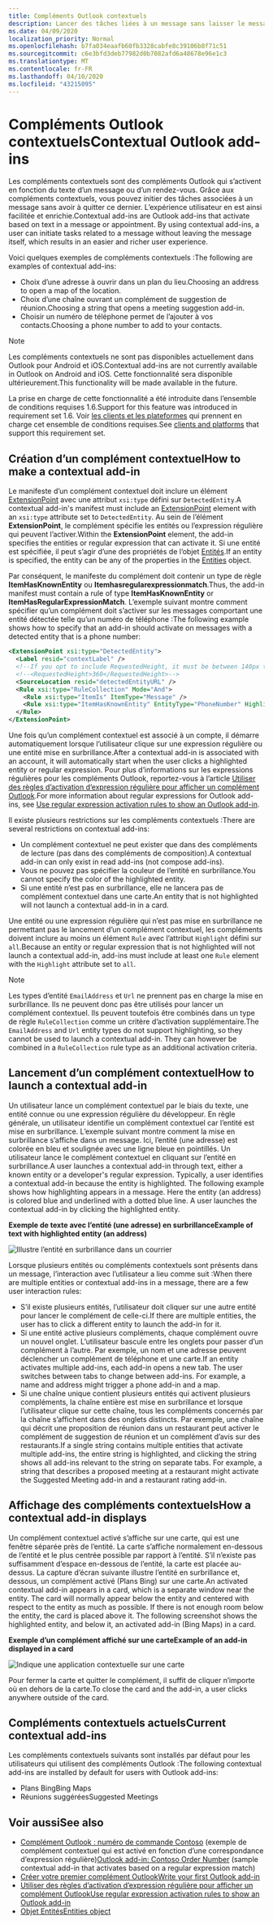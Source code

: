 ```yaml
---
title: Compléments Outlook contextuels
description: Lancer des tâches liées à un message sans laisser le message lui-même pour faciliter et enrichir l'expérience utilisateur.
ms.date: 04/09/2020
localization_priority: Normal
ms.openlocfilehash: b7fa034eaafb60fb3328cabfe8c39106b8f71c51
ms.sourcegitcommit: c6e3bfd3deb77982d0b7082afd6a48678e96e1c3
ms.translationtype: MT
ms.contentlocale: fr-FR
ms.lasthandoff: 04/10/2020
ms.locfileid: "43215095"
---
```

# <a name="contextual-outlook-add-ins"></a><span data-ttu-id="63e5d-103">Compléments Outlook contextuels</span><span class="sxs-lookup"><span data-stu-id="63e5d-103">Contextual Outlook add-ins</span></span>

<span data-ttu-id="63e5d-p101">Les compléments contextuels sont des compléments Outlook qui s’activent en fonction du texte d’un message ou d’un rendez-vous. Grâce aux compléments contextuels, vous pouvez initier des tâches associées à un message sans avoir à quitter ce dernier. L’expérience utilisateur en est ainsi facilitée et enrichie.</span><span class="sxs-lookup"><span data-stu-id="63e5d-p101">Contextual add-ins are Outlook add-ins that activate based on text in a message or appointment. By using contextual add-ins, a user can initiate tasks related to a message without leaving the message itself, which results in an easier and richer user experience.</span></span>

<span data-ttu-id="63e5d-106">Voici quelques exemples de compléments contextuels :</span><span class="sxs-lookup"><span data-stu-id="63e5d-106">The following are examples of contextual add-ins:</span></span>

- <span data-ttu-id="63e5d-107">Choix d’une adresse à ouvrir dans un plan du lieu.</span><span class="sxs-lookup"><span data-stu-id="63e5d-107">Choosing an address to open a map of the location.</span></span>
- <span data-ttu-id="63e5d-108">Choix d’une chaîne ouvrant un complément de suggestion de réunion.</span><span class="sxs-lookup"><span data-stu-id="63e5d-108">Choosing a string that opens a meeting suggestion add-in.</span></span>
- <span data-ttu-id="63e5d-109">Choisir un numéro de téléphone permet de l’ajouter à vos contacts.</span><span class="sxs-lookup"><span data-stu-id="63e5d-109">Choosing a phone number to add to your contacts.</span></span>


> [!NOTE]
> <span data-ttu-id="63e5d-110">Les compléments contextuels ne sont pas disponibles actuellement dans Outlook pour Android et iOS.</span><span class="sxs-lookup"><span data-stu-id="63e5d-110">Contextual add-ins are not currently available in Outlook on Android and iOS.</span></span> <span data-ttu-id="63e5d-111">Cette fonctionnalité sera disponible ultérieurement.</span><span class="sxs-lookup"><span data-stu-id="63e5d-111">This functionality will be made available in the future.</span></span>
>
> <span data-ttu-id="63e5d-112">La prise en charge de cette fonctionnalité a été introduite dans l’ensemble de conditions requises 1.6.</span><span class="sxs-lookup"><span data-stu-id="63e5d-112">Support for this feature was introduced in requirement set 1.6.</span></span> <span data-ttu-id="63e5d-113">Voir [les clients et les plateformes](../reference/requirement-sets/outlook-api-requirement-sets.md#requirement-sets-supported-by-exchange-servers-and-outlook-clients) qui prennent en charge cet ensemble de conditions requises.</span><span class="sxs-lookup"><span data-stu-id="63e5d-113">See [clients and platforms](../reference/requirement-sets/outlook-api-requirement-sets.md#requirement-sets-supported-by-exchange-servers-and-outlook-clients) that support this requirement set.</span></span>

## <a name="how-to-make-a-contextual-add-in"></a><span data-ttu-id="63e5d-114">Création d’un complément contextuel</span><span class="sxs-lookup"><span data-stu-id="63e5d-114">How to make a contextual add-in</span></span>

<span data-ttu-id="63e5d-115">Le manifeste d’un complément contextuel doit inclure un élément [ExtensionPoint](../reference/manifest/extensionpoint.md#detectedentity) avec une attribut `xsi:type` défini sur `DetectedEntity`.</span><span class="sxs-lookup"><span data-stu-id="63e5d-115">A contextual add-in's manifest must include an [ExtensionPoint](../reference/manifest/extensionpoint.md#detectedentity) element with an `xsi:type` attribute set to `DetectedEntity`.</span></span> <span data-ttu-id="63e5d-116">Au sein de l’élément **ExtensionPoint**, le complément spécifie les entités ou l’expression régulière qui peuvent l’activer.</span><span class="sxs-lookup"><span data-stu-id="63e5d-116">Within the **ExtensionPoint** element, the add-in specifies the entities or regular expression that can activate it.</span></span> <span data-ttu-id="63e5d-117">Si une entité est spécifiée, il peut s’agir d’une des propriétés de l’objet [Entités](/javascript/api/outlook/office.entities).</span><span class="sxs-lookup"><span data-stu-id="63e5d-117">If an entity is specified, the entity can be any of the properties in the [Entities](/javascript/api/outlook/office.entities) object.</span></span>

<span data-ttu-id="63e5d-118">Par conséquent, le manifeste du complément doit contenir un type de règle **ItemHasKnownEntity** ou **Itemhasregularexpressionmatch**.</span><span class="sxs-lookup"><span data-stu-id="63e5d-118">Thus, the add-in manifest must contain a rule of type **ItemHasKnownEntity** or **ItemHasRegularExpressionMatch**.</span></span> <span data-ttu-id="63e5d-119">L’exemple suivant montre comment spécifier qu’un complément doit s’activer sur les messages comportant une entité détectée telle qu’un numéro de téléphone :</span><span class="sxs-lookup"><span data-stu-id="63e5d-119">The following example shows how to specify that an add-in should activate on messages with a detected entity that is a phone number:</span></span>

```XML
<ExtensionPoint xsi:type="DetectedEntity">
  <Label resid="contextLabel" />
  <!--If you opt to include RequestedHeight, it must be between 140px to 450px, inclusive.-->
  <!--<RequestedHeight>360</RequestedHeight>-->
  <SourceLocation resid="detectedEntityURL" />
  <Rule xsi:type="RuleCollection" Mode="And">
    <Rule xsi:type="ItemIs" ItemType="Message" />
    <Rule xsi:type="ItemHasKnownEntity" EntityType="PhoneNumber" Highlight="all" />
  </Rule>
</ExtensionPoint>
```

<span data-ttu-id="63e5d-120">Une fois qu’un complément contextuel est associé à un compte, il démarre automatiquement lorsque l’utilisateur clique sur une expression régulière ou une entité mise en surbrillance.</span><span class="sxs-lookup"><span data-stu-id="63e5d-120">After a contextual add-in is associated with an account, it will automatically start when the user clicks a highlighted entity or regular expression.</span></span> <span data-ttu-id="63e5d-121">Pour plus d’informations sur les expressions régulières pour les compléments Outlook, reportez-vous à l’article [Utiliser des règles d’activation d’expression régulière pour afficher un complément Outlook](use-regular-expressions-to-show-an-outlook-add-in.md).</span><span class="sxs-lookup"><span data-stu-id="63e5d-121">For more information about regular expressions for Outlook add-ins, see [Use regular expression activation rules to show an Outlook add-in](use-regular-expressions-to-show-an-outlook-add-in.md).</span></span>

<span data-ttu-id="63e5d-122">Il existe plusieurs restrictions sur les compléments contextuels :</span><span class="sxs-lookup"><span data-stu-id="63e5d-122">There are several restrictions on contextual add-ins:</span></span>

- <span data-ttu-id="63e5d-123">Un complément contextuel ne peut exister que dans des compléments de lecture (pas dans des compléments de composition).</span><span class="sxs-lookup"><span data-stu-id="63e5d-123">A contextual add-in can only exist in read add-ins (not compose add-ins).</span></span>
- <span data-ttu-id="63e5d-124">Vous ne pouvez pas spécifier la couleur de l’entité en surbrillance.</span><span class="sxs-lookup"><span data-stu-id="63e5d-124">You cannot specify the color of the highlighted entity.</span></span>
- <span data-ttu-id="63e5d-125">Si une entité n’est pas en surbrillance, elle ne lancera pas de complément contextuel dans une carte.</span><span class="sxs-lookup"><span data-stu-id="63e5d-125">An entity that is not highlighted will not launch a contextual add-in in a card.</span></span>

<span data-ttu-id="63e5d-126">Une entité ou une expression régulière qui n’est pas mise en surbrillance ne permettant pas le lancement d’un complément contextuel, les compléments doivent inclure au moins un élément `Rule` avec l’attribut `Highlight` défini sur `all`.</span><span class="sxs-lookup"><span data-stu-id="63e5d-126">Because an entity or regular expression that is not highlighted will not launch a contextual add-in, add-ins must include at least one `Rule` element with the `Highlight` attribute set to `all`.</span></span>

> [!NOTE]
> <span data-ttu-id="63e5d-p107">Les types d’entité `EmailAddress` et `Url` ne prennent pas en charge la mise en surbrillance. Ils ne peuvent donc pas être utilisés pour lancer un complément contextuel. Ils peuvent toutefois être combinés dans un type de règle `RuleCollection` comme un critère d’activation supplémentaire.</span><span class="sxs-lookup"><span data-stu-id="63e5d-p107">The `EmailAddress` and `Url` entity types do not support highlighting, so they cannot be used to launch a contextual add-in. They can however be combined in a `RuleCollection` rule type as an additional activation criteria.</span></span>

## <a name="how-to-launch-a-contextual-add-in"></a><span data-ttu-id="63e5d-129">Lancement d’un complément contextuel</span><span class="sxs-lookup"><span data-stu-id="63e5d-129">How to launch a contextual add-in</span></span>

<span data-ttu-id="63e5d-p108">Un utilisateur lance un complément contextuel par le biais du texte, une entité connue ou une expression régulière du développeur. En règle générale, un utilisateur identifie un complément contextuel car l’entité est mise en surbrillance. L’exemple suivant montre comment la mise en surbrillance s’affiche dans un message. Ici, l’entité (une adresse) est colorée en bleu et soulignée avec une ligne bleue en pointillés. Un utilisateur lance le complément contextuel en cliquant sur l’entité en surbrillance.</span><span class="sxs-lookup"><span data-stu-id="63e5d-p108">A user launches a contextual add-in through text, either a known entity or a developer's regular expression. Typically, a user identifies a contextual add-in because the entity is highlighted. The following example shows how highlighting appears in a message. Here the entity (an address) is colored blue and underlined with a dotted blue line. A user launches the contextual add-in by clicking the highlighted entity.</span></span> 

<span data-ttu-id="63e5d-135">**Exemple de texte avec l’entité (une adresse) en surbrillance**</span><span class="sxs-lookup"><span data-stu-id="63e5d-135">**Example of text with highlighted entity (an address)**</span></span>

![Illustre l’entité en surbrillance dans un courrier](../images/outlook-detected-entity-highlight.png)
    
<span data-ttu-id="63e5d-137">Lorsque plusieurs entités ou compléments contextuels sont présents dans un message, l’interaction avec l’utilisateur a lieu comme suit :</span><span class="sxs-lookup"><span data-stu-id="63e5d-137">When there are multiple entities or contextual add-ins in a message, there are a few user interaction rules:</span></span>

- <span data-ttu-id="63e5d-138">S’il existe plusieurs entités, l’utilisateur doit cliquer sur une autre entité pour lancer le complément de celle-ci.</span><span class="sxs-lookup"><span data-stu-id="63e5d-138">If there are multiple entities, the user has to click a different entity to launch the add-in for it.</span></span>
- <span data-ttu-id="63e5d-139">Si une entité active plusieurs compléments, chaque complément ouvre un nouvel onglet. L’utilisateur bascule entre les onglets pour passer d’un complément à l’autre. Par exemple, un nom et une adresse peuvent déclencher un complément de téléphone et une carte.</span><span class="sxs-lookup"><span data-stu-id="63e5d-139">If an entity activates multiple add-ins, each add-in opens a new tab. The user switches between tabs to change between add-ins. For example, a name and address might trigger a phone add-in and a map.</span></span>
- <span data-ttu-id="63e5d-p109">Si une chaîne unique contient plusieurs entités qui activent plusieurs compléments, la chaîne entière est mise en surbrillance et lorsque l’utilisateur clique sur cette chaîne, tous les compléments concernés par la chaîne s’affichent dans des onglets distincts. Par exemple, une chaîne qui décrit une proposition de réunion dans un restaurant peut activer le complément de suggestion de réunion et un complément d’avis sur des restaurants.</span><span class="sxs-lookup"><span data-stu-id="63e5d-p109">If a single string contains multiple entities that activate multiple add-ins, the entire string is highlighted, and clicking the string shows all add-ins relevant to the string on separate tabs. For example, a string that describes a proposed meeting at a restaurant might activate the Suggested Meeting add-in and a restaurant rating add-in.</span></span>

## <a name="how-a-contextual-add-in-displays"></a><span data-ttu-id="63e5d-142">Affichage des compléments contextuels</span><span class="sxs-lookup"><span data-stu-id="63e5d-142">How a contextual add-in displays</span></span>

<span data-ttu-id="63e5d-p110">Un complément contextuel activé s’affiche sur une carte, qui est une fenêtre séparée près de l’entité. La carte s’affiche normalement en-dessous de l’entité et le plus centrée possible par rapport à l’entité. S’il n’existe pas suffisamment d’espace en-dessous de l’entité, la carte est placée au-dessus. La capture d’écran suivante illustre l’entité en surbrillance et, dessous, un complément activé (Plans Bing) sur une carte.</span><span class="sxs-lookup"><span data-stu-id="63e5d-p110">An activated contextual add-in appears in a card, which is a separate window near the entity. The card will normally appear below the entity and centered with respect to the entity as much as possible. If there is not enough room below the entity, the card is placed above it. The following screenshot shows the highlighted entity, and below it, an activated add-in (Bing Maps) in a card.</span></span>

<span data-ttu-id="63e5d-147">**Exemple d’un complément affiché sur une carte**</span><span class="sxs-lookup"><span data-stu-id="63e5d-147">**Example of an add-in displayed in a card**</span></span>

![Indique une application contextuelle sur une carte](../images/outlook-detected-entity-card.png)

<span data-ttu-id="63e5d-149">Pour fermer la carte et quitter le complément, il suffit de cliquer n’importe où en dehors de la carte.</span><span class="sxs-lookup"><span data-stu-id="63e5d-149">To close the card and the add-in, a user clicks anywhere outside of the card.</span></span>

## <a name="current-contextual-add-ins"></a><span data-ttu-id="63e5d-150">Compléments contextuels actuels</span><span class="sxs-lookup"><span data-stu-id="63e5d-150">Current contextual add-ins</span></span>

<span data-ttu-id="63e5d-151">Les compléments contextuels suivants sont installés par défaut pour les utilisateurs qui utilisent des compléments Outlook :</span><span class="sxs-lookup"><span data-stu-id="63e5d-151">The following contextual add-ins are installed by default for users with Outlook add-ins:</span></span>

- <span data-ttu-id="63e5d-152">Plans Bing</span><span class="sxs-lookup"><span data-stu-id="63e5d-152">Bing Maps</span></span> 
- <span data-ttu-id="63e5d-153">Réunions suggérées</span><span class="sxs-lookup"><span data-stu-id="63e5d-153">Suggested Meetings</span></span>

## <a name="see-also"></a><span data-ttu-id="63e5d-154">Voir aussi</span><span class="sxs-lookup"><span data-stu-id="63e5d-154">See also</span></span>

- <span data-ttu-id="63e5d-155">[Complément Outlook : numéro de commande Contoso](https://github.com/OfficeDev/Outlook-Add-In-Contextual-Regex) (exemple de complément contextuel qui est activé en fonction d’une correspondance d’expression régulière)</span><span class="sxs-lookup"><span data-stu-id="63e5d-155">[Outlook add-in: Contoso Order Number](https://github.com/OfficeDev/Outlook-Add-In-Contextual-Regex) (sample contextual add-in that activates based on a regular expression match)</span></span>
- [<span data-ttu-id="63e5d-156">Créer votre premier complément Outlook</span><span class="sxs-lookup"><span data-stu-id="63e5d-156">Write your first Outlook add-in</span></span>](../quickstarts/outlook-quickstart.md)
- [<span data-ttu-id="63e5d-157">Utiliser des règles d’activation d’expression régulière pour afficher un complément Outlook</span><span class="sxs-lookup"><span data-stu-id="63e5d-157">Use regular expression activation rules to show an Outlook add-in</span></span>](use-regular-expressions-to-show-an-outlook-add-in.md)
- [<span data-ttu-id="63e5d-158">Objet Entités</span><span class="sxs-lookup"><span data-stu-id="63e5d-158">Entities object</span></span>](/javascript/api/outlook/office.entities)

